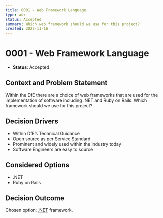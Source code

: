 ```yaml
---
title: 0001 - Web Framework Language
type: adr
status: Accepted
summary: Which web framework should we use for this project?
created: 2022-11-16
---
```


# 0001 - Web Framework Language

* **Status**: Accepted

## Context and Problem Statement

Within the DfE there are a choice of web frameworks that are used for the implementation of software including .NET and Ruby on Rails. Which framework should we use for this project?

## Decision Drivers

* Within DfE’s Technical Guidance
* Open source as per Service Standard
* Prominent and widely used within the industry today
* Software Engineers are easy to source

## Considered Options

* .NET
* Ruby on Rails

## Decision Outcome

Chosen option: [.NET](https://dotnet.microsoft.com) framework.
